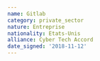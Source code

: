 ```yaml
---
name: Gitlab
category: private_sector
nature: Entreprise
nationality: Etats-Unis
alliance: Cyber Tech Accord
date_signed: '2018-11-12'
---
```

    